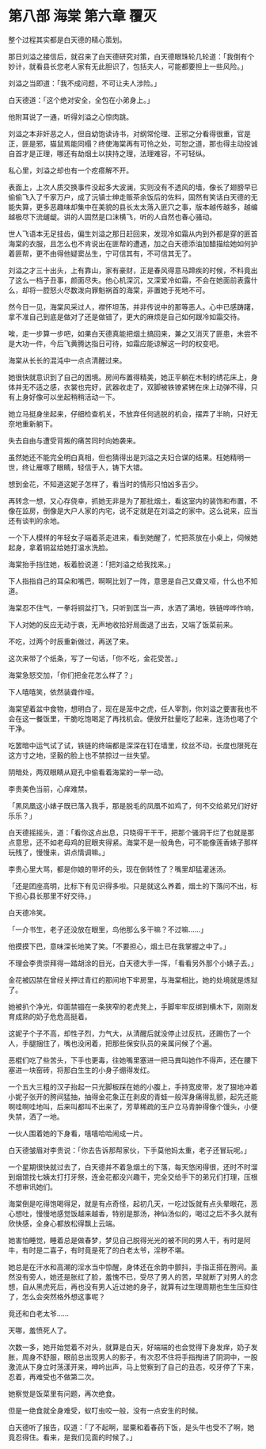 # 第八部 海棠 第六章 覆灭

整个过程其实都是白天德的精心策划。

那日刘溢之接信后，就召来了白天德研究对策，白天德眼珠轮几轮道：「我倒有个妙计，就看县长您老人家有无此胆识了，包括夫人，可能都要担上一些风险。」

刘溢之当即道：「我不成问题，不可让夫人涉险。」

白天德道：「这个绝对安全，全包在小弟身上。」

他附耳说了一通，听得刘溢之心惊肉跳。

刘溢之本非奸恶之人，但自幼饱读诗书，对纲常伦理、正邪之分看得很重，官是正，匪是邪，猫鼠焉能同榻？终使海棠再有可怜之处，可恕之道，那也得主动投诚自首才是正理，哪还有劫烟土以挟持之理，法理难容，不可轻纵。

私心里，刘溢之却也有一个疙瘩解不开。

表面上，上次人质交换事件没起多大波澜，实则没有不透风的墙，像长了翅膀早已偷偷飞入了千家万户，成了沅镇士绅走贩茶余饭后的佐料，固然有笑话白天德的无能失算，更多恶趣味却集中在美貌的县长太太落入匪穴之事，版本越传越多，越编越极尽下流龌龊。讲的人固然是口沫横飞，听的人自然也春心骚动。

世人飞语本无足挂齿，偏生刘溢之那日赶回来，发现冷如霜从内到外都是穿的匪首海棠的衣服，且怎么也不肯说出在匪帮的遭遇，加之白天德添油加醋描绘她如何护着匪帮，更不由得他疑窦丛生，宁可信其有，不可信其无了。

刘溢之才三十出头，上有靠山，家有豪财，正是春风得意马蹄疾的时候，不料竟出了这么一档子丑事，颜面尽失。他心机深沉，又深爱冷如霜，不会在她面前表露什么，却将一腔怒火尽数泼向罪魁祸首的海棠，非置她于死地不可。

然今日一见，海棠风采过人，襟怀坦荡，并非传说中的那等恶人。心中已感踌躇，拿不准自己到底是做对了还是做错了，更大的麻烦是自己如何跟冷如霜交待。

唉，走一步算一步吧，如果白天德真能把烟土搞回来，兼之又消灭了匪患，未尝不是大功一件，今后飞黄腾达指日可待，如霜应能谅解这一时的权变吧。

海棠从长长的混沌中一点点清醒过来。

她很快就意识到了自己的困境。房间布置得精美，她正平躺在木制的绣花床上，身体并无不适之感，衣裳也完好，武器收走了，双脚被铁镣紧铐在床上动弹不得，只有上身好像可以坐起稍稍活动一下。

她立马挺身坐起来，仔细检查机关，不放弃任何逃脱的机会，摆弄了半晌，只好无奈地重新躺下。

失去自由与遭受背叛的痛苦同时向她袭来。

虽然她还不能完全明白真相，但也猜得出是刘溢之夫妇合谋的结果。枉她精明一世，终让雁啄了眼睛，轻信于人，铸下大错。

想到金花，不知道这妮子怎样了，看当时的情形只怕凶多吉少。

再转念一想，又心存侥幸，抓她无非是为了那批烟土，看这室内的装饰和布置，不像在监房，倒像是大户人家的内宅，说不定就是在刘溢之的家中。这么说来，应当还有谈判的余地。

一个下人模样的年轻女子端着茶走进来，看到她醒了，忙把茶放在小桌上，伺候她起身，拿着铜盆给她打温水洗脸。

海棠抬手挡住她，板着脸说道：「把刘溢之给我找来。」

下人指指自己的耳朵和嘴巴，啊啊比划了一阵，意思是自己又聋又哑，什么也不知道。

海棠忍不住气，一拳将铜盆打飞，只听到匡当一声，水洒了满地，铁链哗哗作响，

下人对她的反应无动于衷，无声地收拾好局面退了出去，又端了饭菜前来。

不吃，过两个时辰重新做过，再送了来。

这次来带了个纸条，写了一句话，「你不吃，金花受苦。」

海棠急怒交加，「你们把金花怎么样了？」

下人嘻嘻笑，依然装聋作哑。

海棠望着盆中食物，想明白了，现在是笼中之虎，任人宰割，你刘溢之要害我也不会在这一餐饭里，干脆吃饱喝足了再找机会。便放开肚量吃了起来，连汤也喝了个干净。

吃罢暗中运气试了试，铁链的终端都是深深在钉在墙里，纹丝不动，长度也限死在这方寸之地，坚毅的脸上也不禁掠过一丝失望。

阴暗处，两双眼睛从窥孔中偷看着海棠的一举一动。

李贵美色当前，心痒难禁。

「黑凤凰这小婊子既已落入我手，那是脱毛的凤凰不如鸡了，何不交给弟兄们好好乐乐？」

白天德摇摇头，道：「看你这点出息，只晓得干干干，把那个骚洞干烂了也就是那点意思，还不如老母鸡的屁眼夹得紧。海棠不是一般角色，可不能像莲香婊子那样玩残了，慢慢来，讲点情调嘛。」

李贵心里大骂，都是你娘的带坏的头，现在倒转性了？嘴里却猛灌迷汤。

「还是团座高明，比标下有见识得多啦。只是就这么养着，烟土的下落问不出，标下担心县长那里不好交待。」

白天德冷笑。

「一介书生，老子还没放在眼里，鸟他那么多干嘛？不过嘛……」

他摸摸下巴，意味深长地笑了笑。「不要担心，烟土已在我掌握之中了。」

不理会李贵崇拜得一踏胡涂的目光，白天德大手一挥，「看看另外那个小婊子去。」

金花被囚禁在曾经关押过青红的那间地下牢房里，与海棠相比，她的处境就是炼狱了。

她被扒个净光，仰面禁锢在一条狭窄的老虎凳上，手脚牢牢反绑到横木下，刚刚发育成熟的奶子危危高挺着。

这妮子个子不高，却性子烈，力气大，从清醒后就没停止过反抗，还踢伤了一个人，手腿捆住了，嘴也没闲着，把那些保安队员的亲属问候了个遍。

恶棍们吃了些苦头，下手也更毒，往她嘴里塞进一把马粪叫她作不得声，还在腰下塞进一块窑砖，将那白生生的小身子绷得发红。

一个五大三粗的汉子抬起一只光脚板踩在她的小腹上，手持宽皮带，发了狠地冲着小妮子张开的胯间猛抽，抽得金花象正在剥皮的青蛙一般浑身痛得乱颤，起先还能啊哇啊哇地叫，后来叫都叫不出来了，芳草稀疏的玉户立马青肿得像个馒头，小便失禁，洒了一地。

一伙人围着她的下身看，嘻嘻哈哈闹成一片。

白天德皱眉对李贵说：「你去告诉那帮家伙，下手莫他妈太重，老子还冒玩呢。」

一个星期很快就过去了，白天德并不着急烟土的下落，每天悠闲得很，还时不时溜到烟馆找七姨太打打牙祭，连金花都没兴趣干，完全交给手下的弟兄们打理，压根不想审讯她们。

海棠倒是吃得饱喝得足，就是有点奇怪，起初几天，一吃过饭就有点头晕眼花，恶心想吐，慢慢地感觉饭越来越香，特别是那汤，神仙汤似的，喝过之后不多久就有欣快感，全身心都放松得飘上云端。

她害怕睡觉，睡着总是做春梦，梦见自己脱得光光的被不同的男人干，有时是阿牛，有时是二喜子，有时竟是死了的白老太爷，淫秽不堪。

她总是在汗水和高潮的淫水当中惊醒，身体还在余韵中颤抖，手指正搭在胯间。虽然没有旁人，她还是胀红了脸，羞愧不已，受尽了男人的苦，早就断了对男人的念想，自从黑虎死后，再也没有男人近过她的身子，就算有过生理周期也生生压抑住了，怎么会突然格外想这事呢？

竟还和白老太爷……

天哪，羞愤死人了。

次数一多，她开始觉着不对头，就算是白天，好端端的也会觉得下身发痒，奶子发胀，周身不舒服，眼前总出现男人的影子，有次忍不住将手指掏进了阴洞中，一股激流从下身立时荡漾开来，呻吟出声，马上觉察到了自己的丑态，咬牙停了下来，忍着，再难受也不做第二次。

她察觉是饭菜里有问题，再次绝食。

但是一绝食就全身难受，蚁叮虫咬一般，没有一点安生的时候。

白天德听了报告，叹道：「了不起啊，罂粟和着春药下饭，是头牛也受不了啊，她竟忍得住。看来，是我们见面的时候了。」

